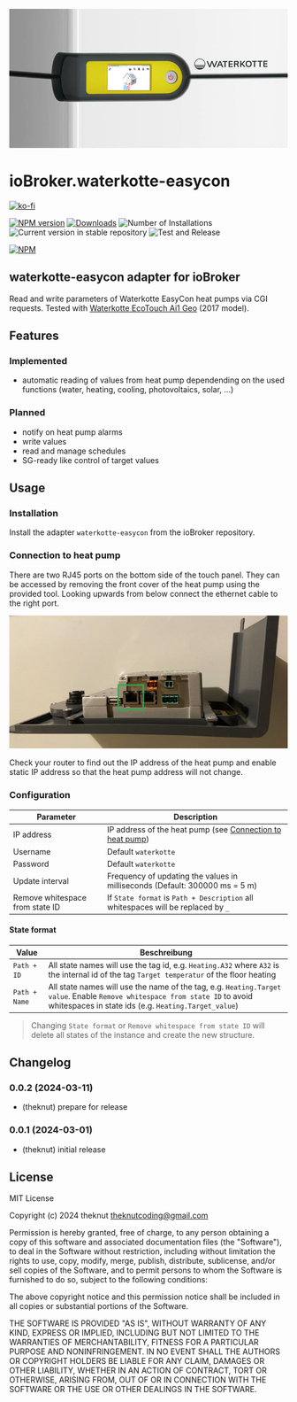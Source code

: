 ![Logo](docs/banner.jpg)

# ioBroker.waterkotte-easycon

[![ko-fi](https://ko-fi.com/img/githubbutton_sm.svg)](https://ko-fi.com/O4O8U5J2B)

[![NPM version](https://img.shields.io/npm/v/iobroker.waterkotte-easycon.svg)](https://www.npmjs.com/package/iobroker.waterkotte-easycon)
[![Downloads](https://img.shields.io/npm/dm/iobroker.waterkotte-easycon.svg)](https://www.npmjs.com/package/iobroker.waterkotte-easycon)
![Number of Installations](https://iobroker.live/badges/waterkotte-easycon-installed.svg)
![Current version in stable repository](https://iobroker.live/badges/waterkotte-easycon-stable.svg) ![Test and Release](https://github.com/theknut/ioBroker.waterkotte-easycon/workflows/Test%20and%20Release/badge.svg)

[![NPM](https://nodei.co/npm/iobroker.waterkotte-easycon.png?downloads=true)](https://nodei.co/npm/iobroker.waterkotte-easycon/)

## waterkotte-easycon adapter for ioBroker

Read and write parameters of Waterkotte EasyCon heat pumps via CGI requests. Tested with [Waterkotte EcoTouch Ai1 Geo](https://www.waterkotte.de/waermepumpen/ecotouch-ai1-geo-erdwaermepumpe-6-18kw) (2017 model).

## Features

### Implemented

-   automatic reading of values from heat pump dependending on the used functions (water, heating, cooling, photovoltaics, solar, ...)

### Planned

-   notify on heat pump alarms
-   write values
-   read and manage schedules
-   SG-ready like control of target values

## Usage

### Installation

Install the adapter `waterkotte-easycon` from the ioBroker repository.

### Connection to heat pump

There are two RJ45 ports on the bottom side of the touch panel. They can be accessed by removing the front cover of the heat pump using the provided tool. Looking upwards from below connect the ethernet cable to the right port.

![View from belowö](docs/display.jpg)

Check your router to find out the IP address of the heat pump and enable static IP address so that the heat pump address will not change.

### Configuration

| Parameter                       | Description                                                                           |
| ------------------------------- | ------------------------------------------------------------------------------------- |
| IP address                      | IP address of the heat pump (see [Connection to heat pump](#Connection-to-heat-pump)) |
| Username                        | Default `waterkotte`                                                                  |
| Password                        | Default `waterkotte`                                                                  |
| Update interval                 | Frequency of updating the values in milliseconds (Default: 300000 ms = 5 m)           |
| Remove whitespace from state ID | If `State format` is `Path + Description` all whitespaces will be replaced by `_`     |

#### State format

| Value         | Beschreibung                                                                                                                                                                        |
| ------------- | ----------------------------------------------------------------------------------------------------------------------------------------------------------------------------------- |
| `Path + ID`   | All state names will use the tag id, e.g. `Heating.A32` where `A32` is the internal id of the tag `Target temperatur` of the floor heating                                          |
| `Path + Name` | All state names will use the name of the tag, e.g. `Heating.Target value`. Enable `Remove whitespace from state ID` to avoid whitespaces in state ids (e.g. `Heating.Target_value`) |

> Changing `State format` or `Remove whitespace from state ID` will delete all states of the instance and create the new structure.

## Changelog

<!--
    Placeholder for the next version (at the beginning of the line):
    ### **WORK IN PROGRESS**
-->
### 0.0.2 (2024-03-11)

-   (theknut) prepare for release

### 0.0.1 (2024-03-01)

-   (theknut) initial release

## License

MIT License

Copyright (c) 2024 theknut <theknutcoding@gmail.com>

Permission is hereby granted, free of charge, to any person obtaining a copy
of this software and associated documentation files (the "Software"), to deal
in the Software without restriction, including without limitation the rights
to use, copy, modify, merge, publish, distribute, sublicense, and/or sell
copies of the Software, and to permit persons to whom the Software is
furnished to do so, subject to the following conditions:

The above copyright notice and this permission notice shall be included in all
copies or substantial portions of the Software.

THE SOFTWARE IS PROVIDED "AS IS", WITHOUT WARRANTY OF ANY KIND, EXPRESS OR
IMPLIED, INCLUDING BUT NOT LIMITED TO THE WARRANTIES OF MERCHANTABILITY,
FITNESS FOR A PARTICULAR PURPOSE AND NONINFRINGEMENT. IN NO EVENT SHALL THE
AUTHORS OR COPYRIGHT HOLDERS BE LIABLE FOR ANY CLAIM, DAMAGES OR OTHER
LIABILITY, WHETHER IN AN ACTION OF CONTRACT, TORT OR OTHERWISE, ARISING FROM,
OUT OF OR IN CONNECTION WITH THE SOFTWARE OR THE USE OR OTHER DEALINGS IN THE
SOFTWARE.

